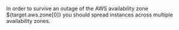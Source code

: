 In order to survive an outage of the AWS availability zone ${target.aws.zone[0]} you should spread instances across multiple availability zones.

